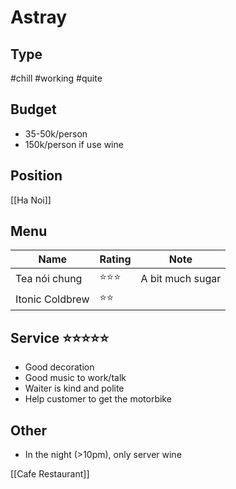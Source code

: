# Astray

## Type
#chill #working #quite
## Budget
- 35-50k/person
- 150k/person if use wine
## Position
[[Ha Noi]]
## Menu
| Name | Rating | Note |
| --- | --- | --- |
| Tea nói chung | ⭐⭐⭐ | A bit much sugar |
| Itonic Coldbrew | ⭐⭐ |  |
## Service ⭐⭐⭐⭐⭐
- Good decoration
- Good music to work/talk
- Waiter is kind and polite
- Help customer to get the motorbike
## Other
- In the night (>10pm), only server wine

[[Cafe Restaurant]]